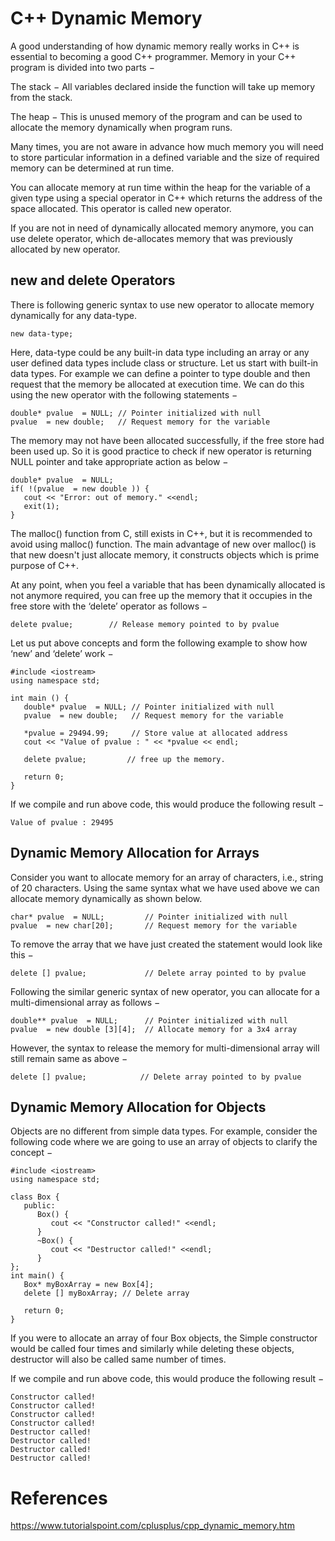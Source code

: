 # C++ Dynamic Memory

A good understanding of how dynamic memory really works in C++ is essential to becoming a good C++ programmer. Memory in your C++ program is divided into two parts −

The stack − All variables declared inside the function will take up memory from the stack.

The heap − This is unused memory of the program and can be used to allocate the memory dynamically when program runs.

Many times, you are not aware in advance how much memory you will need to store particular information in a defined variable and the size of required memory can be determined at run time.

You can allocate memory at run time within the heap for the variable of a given type using a special operator in C++ which returns the address of the space allocated. This operator is called new operator.

If you are not in need of dynamically allocated memory anymore, you can use delete operator, which de-allocates memory that was previously allocated by new operator.

## new and delete Operators
There is following generic syntax to use new operator to allocate memory dynamically for any data-type.
```
new data-type;
```
Here, data-type could be any built-in data type including an array or any user defined data types include class or structure. Let us start with built-in data types. For example we can define a pointer to type double and then request that the memory be allocated at execution time. We can do this using the new operator with the following statements −
```
double* pvalue  = NULL; // Pointer initialized with null
pvalue  = new double;   // Request memory for the variable
```
The memory may not have been allocated successfully, if the free store had been used up. So it is good practice to check if new operator is returning NULL pointer and take appropriate action as below −
```
double* pvalue  = NULL;
if( !(pvalue  = new double )) {
   cout << "Error: out of memory." <<endl;
   exit(1);
}
```
The malloc() function from C, still exists in C++, but it is recommended to avoid using malloc() function. The main advantage of new over malloc() is that new doesn't just allocate memory, it constructs objects which is prime purpose of C++.

At any point, when you feel a variable that has been dynamically allocated is not anymore required, you can free up the memory that it occupies in the free store with the ‘delete’ operator as follows −
```
delete pvalue;        // Release memory pointed to by pvalue
```
Let us put above concepts and form the following example to show how ‘new’ and ‘delete’ work −

```
#include <iostream>
using namespace std;

int main () {
   double* pvalue  = NULL; // Pointer initialized with null
   pvalue  = new double;   // Request memory for the variable

   *pvalue = 29494.99;     // Store value at allocated address
   cout << "Value of pvalue : " << *pvalue << endl;

   delete pvalue;         // free up the memory.

   return 0;
}
```
If we compile and run above code, this would produce the following result −
```
Value of pvalue : 29495
```
## Dynamic Memory Allocation for Arrays
Consider you want to allocate memory for an array of characters, i.e., string of 20 characters. Using the same syntax what we have used above we can allocate memory dynamically as shown below.
```
char* pvalue  = NULL;         // Pointer initialized with null
pvalue  = new char[20];       // Request memory for the variable
```
To remove the array that we have just created the statement would look like this −
```
delete [] pvalue;             // Delete array pointed to by pvalue
```
Following the similar generic syntax of new operator, you can allocate for a multi-dimensional array as follows −
```
double** pvalue  = NULL;      // Pointer initialized with null
pvalue  = new double [3][4];  // Allocate memory for a 3x4 array
```
However, the syntax to release the memory for multi-dimensional array will still remain same as above −
```
delete [] pvalue;            // Delete array pointed to by pvalue
```

## Dynamic Memory Allocation for Objects
Objects are no different from simple data types. For example, consider the following code where we are going to use an array of objects to clarify the concept −
```
#include <iostream>
using namespace std;

class Box {
   public:
      Box() {
         cout << "Constructor called!" <<endl;
      }
      ~Box() {
         cout << "Destructor called!" <<endl;
      }
};
int main() {
   Box* myBoxArray = new Box[4];
   delete [] myBoxArray; // Delete array

   return 0;
}
```
If you were to allocate an array of four Box objects, the Simple constructor would be called four times and similarly while deleting these objects, destructor will also be called same number of times.

If we compile and run above code, this would produce the following result −
```
Constructor called!
Constructor called!
Constructor called!
Constructor called!
Destructor called!
Destructor called!
Destructor called!
Destructor called!
```

# References
https://www.tutorialspoint.com/cplusplus/cpp_dynamic_memory.htm
